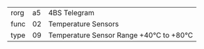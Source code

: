 
|    |   |   |
| -- | - | - |
| rorg | a5 | 4BS Telegram |
| func | 02 | Temperature Sensors |
| type | 09 | Temperature Sensor Range +40°C to +80°C |
